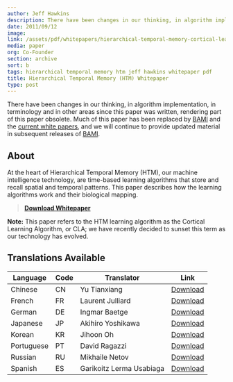 ```yaml
---
author: Jeff Hawkins
description: There have been changes in our thinking, in algorithm implementation, in terminology and in other areas since this paper was written, rendering part of this paper obsolete. Much of this paper has been replaced by BAMI and the current white papers, and we will continue to provide updated material in subsequent releases of BAMI.
date: 2011/09/12
image:
link: /assets/pdf/whitepapers/hierarchical-temporal-memory-cortical-learning-algorithm-0.2.1-en.pdf
media: paper
org: Co-Founder
section: archive
sort: b
tags: hierarchical temporal memory htm jeff hawkins whitepaper pdf
title: Hierarchical Temporal Memory (HTM) Whitepaper
type: post
---
```


There have been changes in our thinking, in algorithm implementation, in
terminology and in other areas since this paper was written, rendering part of
this paper obsolete. Much of this paper has been replaced by
[BAMI](/resources/biological-and-machine-intelligence/) and the
[current white papers](/resources/papers/), and we will continue to provide updated
material in subsequent releases of
[BAMI](/resources/biological-and-machine-intelligence/).

## About

At the heart of Hierarchical Temporal Memory (HTM), our machine intelligence
technology, are time-based learning algorithms that store and recall spatial and
temporal patterns. This paper describes how the learning algorithms work and
their biological mapping.

> **[Download Whitepaper](/assets/pdf/whitepapers/hierarchical-temporal-memory-cortical-learning-algorithm-0.2.1-en.pdf)**

**Note:** This paper refers to the HTM learning algorithm as the Cortical
Learning Algorithm, or CLA; we have recently decided to sunset this term as our
technology has evolved.

## Translations Available

| Language | Code | Translator | Link |
| -------- | ---- | ---------- | ---- |
| Chinese | CN | Yu Tianxiang | [Download][cn] |
| French | FR | Laurent Julliard | [Download][fr] |
| German | DE | Ingmar Baetge | [Download][de] |
| Japanese | JP | Akihiro Yoshikawa | [Download][jp] |
| Korean | KR | Jihoon Oh | [Download][kr] |
| Portuguese | PT | David Ragazzi | [Download][pt] |
| Russian | RU | Mikhaile Netov | [Download][ru] |
| Spanish | ES | Garikoitz Lerma Usabiaga | [Download][es] |

[cn]: /assets/pdf/whitepapers/hierarchical-temporal-memory-cortical-learning-algorithm-0.2.1-cn.pdf
[fr]: /assets/pdf/whitepapers/hierarchical-temporal-memory-cortical-learning-algorithm-0.2.1-fr.pdf
[de]: /assets/pdf/whitepapers/hierarchical-temporal-memory-cortical-learning-algorithm-0.2.1-de.pdf
[jp]: /assets/pdf/whitepapers/hierarchical-temporal-memory-cortical-learning-algorithm-0.2.1-jp.pdf
[kr]: /assets/pdf/whitepapers/hierarchical-temporal-memory-cortical-learning-algorithm-0.2.1-kr.pdf
[pt]: /assets/pdf/whitepapers/hierarchical-temporal-memory-cortical-learning-algorithm-0.2.1-pt.pdf
[ru]: /assets/pdf/whitepapers/hierarchical-temporal-memory-cortical-learning-algorithm-0.2.1-ru.pdf
[es]: /assets/pdf/whitepapers/hierarchical-temporal-memory-cortical-learning-algorithm-0.2.1-es.pdf

<br />
